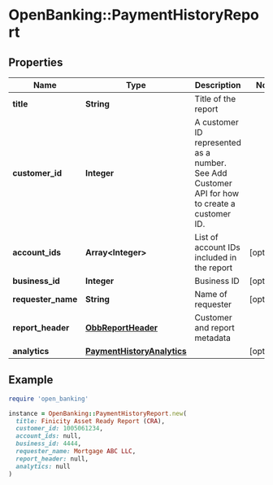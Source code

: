 # OpenBanking::PaymentHistoryReport

## Properties

| Name | Type | Description | Notes |
| ---- | ---- | ----------- | ----- |
| **title** | **String** | Title of the report |  |
| **customer_id** | **Integer** | A customer ID represented as a number. See Add Customer API for how to create a customer ID. |  |
| **account_ids** | **Array&lt;Integer&gt;** | List of account IDs included in the report | [optional] |
| **business_id** | **Integer** | Business ID | [optional] |
| **requester_name** | **String** | Name of requester | [optional] |
| **report_header** | [**ObbReportHeader**](ObbReportHeader.md) | Customer and report metadata |  |
| **analytics** | [**PaymentHistoryAnalytics**](PaymentHistoryAnalytics.md) |  | [optional] |

## Example

```ruby
require 'open_banking'

instance = OpenBanking::PaymentHistoryReport.new(
  title: Finicity Asset Ready Report (CRA),
  customer_id: 1005061234,
  account_ids: null,
  business_id: 4444,
  requester_name: Mortgage ABC LLC,
  report_header: null,
  analytics: null
)
```

